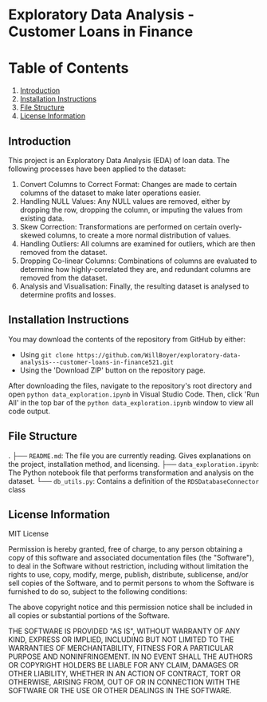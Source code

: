 # Exploratory Data Analysis - Customer Loans in Finance

# Table of Contents
1. [Introduction](#introduction)
2. [Installation Instructions](#installation-instructions)
3. [File Structure](#file-structure)
4. [License Information](#license-information)


## Introduction
This project is an Exploratory Data Analysis (EDA) of loan data. The following processes have been applied to the dataset:
1. Convert Columns to Correct Format: Changes are made to certain columns of the dataset to make later operations easier.
2. Handling NULL Values: Any NULL values are removed, either by dropping the row, dropping the column, or imputing the values from existing data.
3. Skew Correction: Transformations are performed on certain overly-skewed columns, to create a more normal distribution of values.
4. Handling Outliers: All columns are examined for outliers, which are then removed from the dataset.
5. Dropping Co-linear Columns: Combinations of columns are evaluated to determine how highly-correlated they are, and redundant columns are removed from the dataset.
6. Analysis and Visualisation: Finally, the resulting dataset is analysed to determine profits and losses.

## Installation Instructions
You may download the contents of the repository from GitHub by either:
- Using `git clone https://github.com/WillBoyer/exploratory-data-analysis---customer-loans-in-finance521.git`
- Using the 'Download ZIP' button on the repository page.

After downloading the files, navigate to the repository's root directory and open `python data_exploration.ipynb` in Visual Studio Code.
Then, click 'Run All' in the top bar of the `python data_exploration.ipynb` window to view all code output.

## File Structure
.
├── `README.md`: The file you are currently reading. Gives explanations on the project, installation method, and licensing.
├── `data_exploration.ipynb`: The Python notebook file that performs transformation and analysis on the dataset.
└── `db_utils.py`: Contains a definition of the `RDSDatabaseConnector` class

## License Information
MIT License

Permission is hereby granted, free of charge, to any person obtaining a copy
of this software and associated documentation files (the "Software"), to deal
in the Software without restriction, including without limitation the rights
to use, copy, modify, merge, publish, distribute, sublicense, and/or sell
copies of the Software, and to permit persons to whom the Software is
furnished to do so, subject to the following conditions:

The above copyright notice and this permission notice shall be included in all
copies or substantial portions of the Software.

THE SOFTWARE IS PROVIDED "AS IS", WITHOUT WARRANTY OF ANY KIND, EXPRESS OR
IMPLIED, INCLUDING BUT NOT LIMITED TO THE WARRANTIES OF MERCHANTABILITY,
FITNESS FOR A PARTICULAR PURPOSE AND NONINFRINGEMENT. IN NO EVENT SHALL THE
AUTHORS OR COPYRIGHT HOLDERS BE LIABLE FOR ANY CLAIM, DAMAGES OR OTHER
LIABILITY, WHETHER IN AN ACTION OF CONTRACT, TORT OR OTHERWISE, ARISING FROM,
OUT OF OR IN CONNECTION WITH THE SOFTWARE OR THE USE OR OTHER DEALINGS IN THE
SOFTWARE.